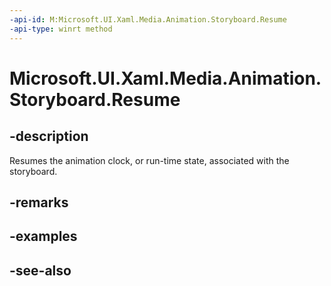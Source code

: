 ```yaml
---
-api-id: M:Microsoft.UI.Xaml.Media.Animation.Storyboard.Resume
-api-type: winrt method
---
```


<!-- Method syntax
public void Resume()
-->

# Microsoft.UI.Xaml.Media.Animation.Storyboard.Resume

## -description
Resumes the animation clock, or run-time state, associated with the storyboard.

## -remarks

## -examples

## -see-also
